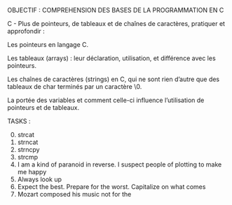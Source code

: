 OBJECTIF : COMPREHENSION DES BASES DE LA PROGRAMMATION EN C

C - Plus de pointeurs, de tableaux et de chaînes de caractères, pratiquer et approfondir :

Les pointeurs en langage C.

Les tableaux (arrays) : leur déclaration, utilisation, et différence avec les pointeurs.

Les chaînes de caractères (strings) en C, qui ne sont rien d’autre que des tableaux de char terminés par un caractère \0.

La portée des variables et comment celle-ci influence l’utilisation de pointeurs et de tableaux.

TASKS :

0. strcat
1. strncat
2. strncpy
3. strcmp
4. I am a kind of paranoid in reverse. I suspect people of plotting to make me happy
5. Always look up
6. Expect the best. Prepare for the worst. Capitalize on what comes
7. Mozart composed his music not for the 
